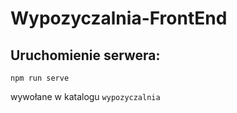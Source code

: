 # Wypozyczalnia-FrontEnd
## Uruchomienie serwera:

`npm run serve`

wywołane w katalogu `wypozyczalnia`
